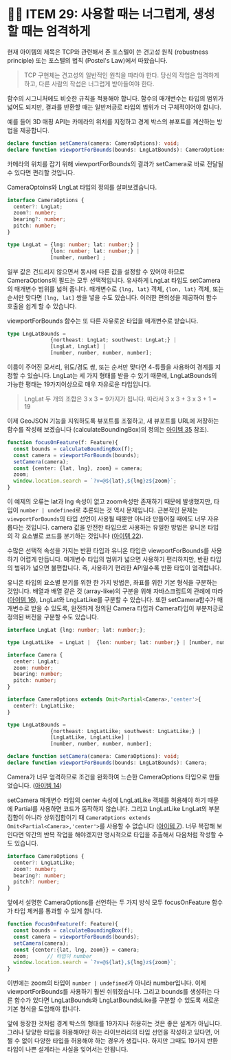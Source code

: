 # 🧑‍🏫 ITEM 29: 사용할 때는 너그럽게, 생성할 때는 엄격하게

현재 아이템의 제목은 TCP와 관련해서 존 포스텔이 쓴 견고성 원칙 (robustness principle) 또는 포스텔의 법칙 (Postel's Law)에서 따왔습니다.

> TCP 구현체는 견고성의 일반적인 원칙을 따라야 한다. 당신의 작업은 엄격하게 하고, 다른 사람의 작섭은 너그럽게 받아들여야 한다.

함수의 시그니처에도 비슷한 규칙을 적용해야 합니다.
함수의 매개변수는 타입의 범위가 넓어도 되지만, 결과를 반환할 때는 일반저긍로 타입의 범위가 더 구체적이어야 합니다.

예를 들어 3D 매핑 API는 카메라의 위치를 지정하고 경계 박스의 뷰포트를 계산하는 방법을 제공합니다. 

```ts
declare function setCamera(camera: CameraOptions): void;
declare function viewportForBounds(bounds: LngLatBounds): CameraOptions;
```

카메라의 위치를 잡기 위해 viewportForBounds의 결과가 setCamera로 바로 전달될 수 있다면 편리할 것입니다.

CameraOptoins와 LngLat 타입의 정의를 살펴보겠습니다.

```ts
interface CameraOptions {
  center?: LngLat;
  zoom?: number;
  bearing?: number;
  pitch: number;
}

type LngLat = {lng: number; lat: number;} |
              {lon: number; lat: number;} |
              [number, number] ;
```

일부 값은 건드리지 않으면서 동시에 다른 값을 설정할 수 있어야 하므로 CameraOptions의 필드는 모두 선택적입니다.
유사하게 LngLat 타입도 setCamera의 매개변수 범위를 넓혀 줍니다.
매개변수로 `{lng, lat}` 객체, `{lon, lat}` 객체, 또는 순서만 맞다면 `[lng, lat]` 쌍을 넣을 수도 있습니다.
이러한 편의성을 제공하여 함수 호출을 쉽게 할 수 있습니다.

viewportForBounds 함수는 또 다른 자유로운 타입을 매개변수로 받습니다.

```ts
type LngLatBounds =
              {northeast: LngLat; southwest: LngLat;} |
              [LngLat, LngLat] |
              [number, number, number, number];
```

이름이 주어진 모서리, 위도/경도 쌍, 또는 순서만 맞다면 4-튜플을 사용하여 경계를 지정할 수 있습니다.
LngLat는 세 가지 형태를 받을 수 있기 때문에, LngLatBounds의 가능한 평태는 19가지이상으로 매우 자유로운 타입입니다.

> LngLat 두 개의 조합은 3 x 3 = 9가지가 됩니다. 따라서 3 x 3 + 3 x 3 + 1 = 19 

이제 GeoJSON 기능을 지워하도록 뷰포트를 조절하고, 새 뷰포트를 URL에 저장하는 함수를 작성해 보겠습니다 (calculateBoundingBox)의 정의는 [아이템 35](https://github.com/Pyotato/effective_typescript/blob/item35/README.md) 참조).

```ts
function focusOnFeature(f: Feature){
  const bounds = calculateBoundingBox(f);
  const camera = viewportForBounds(bounds);
  setCamera(camera);
  const {center: {lat, lng}, zoom} = camera;
  zoom;
  window.location.search = `?v=@${lat},${lng}z${zoom}`;
}
```

이 예제의 오류는 lat과 lng 속성이 없고 zoom속성만 존재하기 때문에 발생했지만, 타입이 `number | undefined`로 추론되는 것 역시 문제입니다. 
근본적인 문제는 `viewportForBounds`의 타입 선언이 사용될 때뿐만 아니라 만들어질 때에도 너무 자유롭다는 것입니다.
camera 값을 안전한 타입으로 사용하는 유일한 방법은 유니온 타입의 각 요소별로 코드를 분기하는 것입니다 ([아이템 22](https://github.com/Pyotato/effective_typescript/blob/item22/README.md)).

수많은 선택적 속성을 가지는 반환 타입과 유니온 타입은 viewportForBounds를 사용하기 어렵게 만듭니다.
매개변수 타입의 범위가 넓으면 사용하기 편리하지만, 반환 타입의 범위가 넓으면 불편합니다.
즉, 사용하기 편리한 API일수록 반환 타입이 엄격합니다.

유니온 타입의 요소별 분기를 위한 한 가지 방법은, 좌표를 위한 기본 형식을 구분하는 것입니다.
배열과 배열 같은 것 (array-like)의 구분을 위해 자바스크립트의 관례에 따라 ([아이템 16](https://github.com/Pyotato/effective_typescript/blob/item16/README.md)), LngLat와 LngLatLike를 구분할 수 있습니다. 
또한 setCamera함수가 매개변수로 받을 수 있도록, 완전하게 정의된 Camera 타입과 Camera타입이 부분저긍로 정의된 버전을 구분할 수도 있습니다.

```ts
interface LngLat {lng: number; lat: number;};

type LngLatLike  = LngLat |  {lon: number; lat: number;} | [number, number] ;

interface Camera {
  center: LngLat;
  zoom: number;
  bearing: number;
  pitch: number;
}

interface CameraOptions extends Omit<Partial<Camera>,'center'>{
  center?: LngLatLike;
}

type LngLatBounds =
              {northeast: LngLatLike; southwest: LngLatLike;} |
              [LngLatLike, LngLatLike] |
              [number, number, number, number];

declare function setCamera(camera: CameraOptions): void;
declare function viewportForBounds(bounds: LngLatBounds): Camera;
```

Camera가 너무 엄격하므로 조건을 완화하여 느슨한 CameraOptions 타입으로 만들었습니다. ([아이템 14](https://github.com/Pyotato/effective_typescript/blob/item14/README.md))

setCamera 매개변수 타입의 center 속성에 LngLatLike 객체를 허용해야 하기 때문에 Partial<Camera>를 사용하면 코드가 동작하지 않습니다.
그리고 LngLatLike LngLat의 부분 집합이 아니라 상위집합이기 때 `CameraOptions extends Omit<Partial<Camera>,'center'>`를 사용할 수 없습니다 ([아이템 7](https://github.com/Pyotato/effective_typescript/blob/item7/README.md)). 너무 복잡해 보인다면 약간의 반복 작업을 해야겠지만 명시적으로 타입을 추출해서 다음처럼 작성할 수도 있습니다.

```ts
interface CameraOptions {
  center?: LngLatLike;
  zoom?: number;
  bearing?: number;
  pitch?: number;
}
```

앞에서 설명한 CameraOptions를 선언하는 두 가지 방식 모두 focusOnFeature 함수가 타입 체커를 통과할 수 있게 합니다.

```ts
function FocusOnFeature(f: Feature){
  const bounds = calculateBoundingBox(f);
  const camera = viewportForBounds(bounds);
  setCamera(camera);
  const {center:{lat, lng, zoom}} = camera;
  zoom;      // 타입이 number
  window.location.search = `?v=@${lat},${lng}z${zoom}`;
}
```

이번에는 zoom의 타입이 `number | undefined`가 아니라 number입니다.
이제 viewportForBounds를 사용하기 훨씬 쉬워졌습니다.
그리고 bounds를 생성하는 다른 함수가 있다면 LngLatBounds와 LngLatBoundsLike를 구분할 수 있도록 새로운 기본 형식을 도입해야 합니다.

앞에 등장한 것처럼 경계 박스의 형태를 19가지나 허용히는 것은 좋은 설계가 아닙니다.
그러나 당양한 타입을 허용해야만 하는 라이브러리의 타입 선언을 작성하고 있다면, 어쩔 수 없이 다양한 타입을 허용해야 하는 경우가 생깁니다.
하지만 그때도 19가지 반환 타입이 나쁜 설계라는 사실을 잊어서는 안됩니다.
